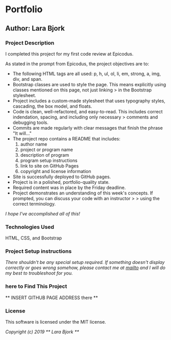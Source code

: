 # Portfolio

## Author: Lara Bjork

### Project Description
I completed this project for my first code review at Epicodus.

As stated in the prompt from Epicodus, the project objectives are to:

* The following HTML tags are all used: p, h, ul, ol, li, em, strong, a, img, div, and span.
* Bootstrap classes are used to style the page. This means explicitly using classes mentioned on this page, not just linking > in the Bootstrap stylesheet.
* Project includes a custom-made stylesheet that uses typography styles, cascading, the box model, and floats.
* Code is clean, well-refactored, and easy-to-read. This includes correct indendation, spacing, and including only necessary > comments and debugging tools.
* Commits are made regularly with clear messages that finish the phrase "It will…"
* The project repo contains a README that includes:
    1. author name
    2. project or program name
    3. description of program
    4. program setup instructions
    5. link to site on GitHub Pages
    6. copyright and license information
* Site is successfully deployed to GitHub pages.
* Project is in a polished, portfolio-quality state.
* Required content was in place by the Friday deadline.
* Project demonstrates an understanding of this week's concepts. If prompted, you can discuss your code with an instructor > > using the correct terminology.

_I hope I've accomplished all of this!_

### Technologies Used
HTML, CSS, and Bootstrap

### Project Setup instructions
_There shouldn't be any special setup required. If something doesn't display correctly or goes wrong somehow, please contact me at [mailto](lara.m.bjork@gmail.com) and I will do my best to troubleshoot for you._

### here to Find This Project
** INSERT GITHUB PAGE ADDRESS there **

### License
This software is licensed under the MIT license.

_Copyright (c) 2019 ** Lara Bjork **_
